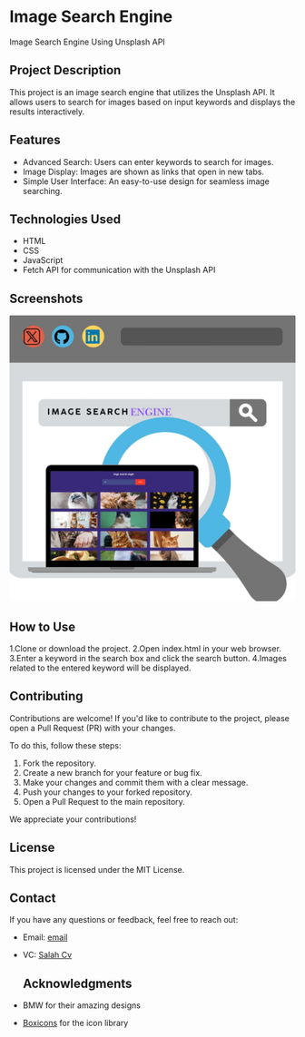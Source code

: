 # Image Search Engine

Image Search Engine Using Unsplash API


## Project Description

This project is an image search engine that utilizes the Unsplash API. It allows users to search for 
images based on input keywords and displays the results interactively.


## Features
- Advanced Search: Users can enter keywords to search for images.
- Image Display: Images are shown as links that open in new tabs.
- Simple User Interface: An easy-to-use design for seamless image searching.

## Technologies Used
- HTML
- CSS
- JavaScript
- Fetch API for communication with the Unsplash API

## Screenshots

![Image](https://github.com/salah-alstre/Image-Search-Engine/blob/main/assets/ImageSearch.jpg)



## How to Use

1.Clone or download the project.
2.Open index.html in your web browser.
3.Enter a keyword in the search box and click the search button.
4.Images related to the entered keyword will be displayed.



## Contributing

Contributions are welcome! If you'd like to contribute to the project, please open a Pull Request (PR) with your changes. 

To do this, follow these steps:

1. Fork the repository.
2. Create a new branch for your feature or bug fix.
3. Make your changes and commit them with a clear message.
4. Push your changes to your forked repository.
5. Open a Pull Request to the main repository.

We appreciate your contributions!


## License
This project is licensed under the MIT License.

## Contact
If you have any questions or feedback, feel free to reach out:

- Email: [email](mailto:error.salah59@gmail.com)
- VC:    [ Salah Cv ](https://salahcv.site/)


  ## Acknowledgments
- BMW for their amazing designs
- [Boxicons](https://boxicons.com/) for the icon library
